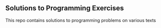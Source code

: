 ## Solutions to Programming Exercises ##
This repo contains solutions to programming problems on various texts
